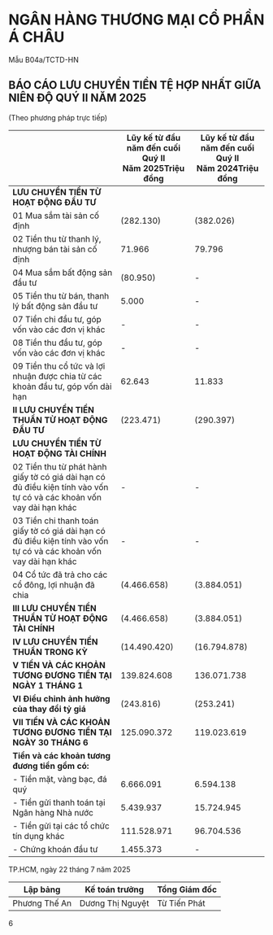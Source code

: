 


# NGÂN HÀNG THƯƠNG MẠI CỔ PHẦN Á CHÂU

Mẫu B04a/TCTD-HN

## BÁO CÁO LƯU CHUYỂN TIỀN TỆ HỢP NHẤT GIỮA NIÊN ĐỘ QUÝ II NĂM 2025
(Theo phương pháp trực tiếp)

|                                                                                                                      | Lũy kế từ đầu năm đến cuối Quý II<br/>Năm 2025Triệu đồng | Lũy kế từ đầu năm đến cuối Quý II<br/>Năm 2024Triệu đồng |
| -------------------------------------------------------------------------------------------------------------------- | -------------------------------------------------------- | -------------------------------------------------------- |
| **LƯU CHUYỂN TIỀN TỪ HOẠT ĐỘNG ĐẦU TƯ**                                                                              |                                                          |                                                          |
| 01 Mua sắm tài sản cố định                                                                                           | (282.130)                                                | (382.026)                                                |
| 02 Tiền thu từ thanh lý, nhượng bán tài sản cố định                                                                  | 71.966                                                   | 79.796                                                   |
| 04 Mua sắm bất động sản đầu tư                                                                                       | (80.950)                                                 | -                                                        |
| 05 Tiền thu từ bán, thanh lý bất động sản đầu tư                                                                     | 5.000                                                    | -                                                        |
| 07 Tiền chi đầu tư, góp vốn vào các đơn vị khác                                                                      | -                                                        | -                                                        |
| 08 Tiền thu đầu tư, góp vốn vào các đơn vị khác                                                                      | -                                                        | -                                                        |
| 09 Tiền thu cổ tức và lợi nhuận được chia từ các khoản đầu tư, góp vốn dài hạn                                       | 62.643                                                   | 11.833                                                   |
| **II LƯU CHUYỂN TIỀN THUẦN TỪ HOẠT ĐỘNG ĐẦU TƯ**                                                                     | (223.471)                                                | (290.397)                                                |
| **LƯU CHUYỂN TIỀN TỪ HOẠT ĐỘNG TÀI CHÍNH**                                                                           |                                                          |                                                          |
| 02 Tiền thu từ phát hành giấy tờ có giá dài hạn có đủ điều kiện tính vào vốn tự có và các khoản vốn vay dài hạn khác | -                                                        | -                                                        |
| 03 Tiền chi thanh toán giấy tờ có giá dài hạn có đủ điều kiện tính vào vốn tự có và các khoản vốn vay dài hạn khác   | -                                                        | -                                                        |
| 04 Cổ tức đã trả cho các cổ đông, lợi nhuận đã chia                                                                  | (4.466.658)                                              | (3.884.051)                                              |
| **III LƯU CHUYỂN TIỀN THUẦN TỪ HOẠT ĐỘNG TÀI CHÍNH**                                                                 | (4.466.658)                                              | (3.884.051)                                              |
| **IV LƯU CHUYỂN TIỀN THUẦN TRONG KỲ**                                                                                | (14.490.420)                                             | (16.794.878)                                             |
| **V TIỀN VÀ CÁC KHOẢN TƯƠNG ĐƯƠNG TIỀN TẠI NGÀY 1 THÁNG 1**                                                          | 139.824.608                                              | 136.071.738                                              |
| **VI Điều chỉnh ảnh hưởng của thay đổi tỷ giá**                                                                      | (243.816)                                                | (253.241)                                                |
| **VII TIỀN VÀ CÁC KHOẢN TƯƠNG ĐƯƠNG TIỀN TẠI NGÀY 30 THÁNG 6**                                                       | 125.090.372                                              | 119.023.619                                              |
| **Tiền và các khoản tương đương tiền gồm có:**                                                                       |                                                          |                                                          |
| - Tiền mặt, vàng bạc, đá quý                                                                                         | 6.666.091                                                | 6.594.138                                                |
| - Tiền gửi thanh toán tại Ngân hàng Nhà nước                                                                         | 5.439.937                                                | 15.724.945                                               |
| - Tiền gửi tại các tổ chức tín dụng khác                                                                             | 111.528.971                                              | 96.704.536                                               |
| - Chứng khoán đầu tư                                                                                                 | 1.455.373                                                | -                                                        |


TP.HCM, ngày 22 tháng 7 năm 2025

| Lập bảng      | Kế toán trưởng   | Tổng Giám đốc |
| ------------- | ---------------- | ------------- |
| Phương Thế An | Dương Thị Nguyệt | Từ Tiến Phát  |


6
